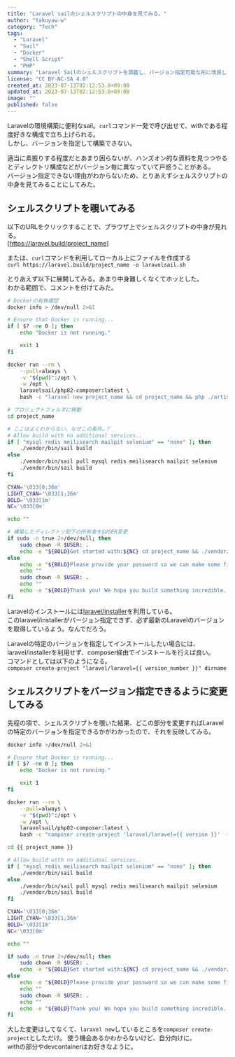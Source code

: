 ```yaml
---
title: "Laravel sailのシェルスクリプトの中身を見てみる。"
author: "takuyaw-w"
category: "Tech"
tags:
  - "Laravel"
  - "Sail"
  - "Docker"
  - "Shell Script"
  - "PHP"
summary: "Laravel Sailのシェルスクリプトを調査し、バージョン指定可能な形に改良した記録。"
license: "CC BY-NC-SA 4.0"
created_at: 2023-07-13T02:12:53.0+09:00
updated_at: 2023-07-13T02:12:53.0+09:00
image: ""
published: false
---
```


Laravelの環境構築に便利なsail。`curl`コマンド一発で呼び出せて、withである程度好きな構成で立ち上げられる。  
しかし、バージョンを指定して構築できない。

適当に素振りする程度だとあまり困らないが、ハンズオン的な資料を見つつやるとディレクトリ構成などがバージョン毎に異なっていて戸惑うことがある。  
バージョン指定できない理由がわからないため、とりあえずシェルスクリプトの中身を見てみることにしてみた。

## シェルスクリプトを覗いてみる

以下のURLをクリックすることで、ブラウザ上でシェルスクリプトの中身が見れる。  
[https://laravel.build/project_name]

または、`curl`コマンドを利用してローカル上にファイルを作成する  
`curl https://laravel.build/project_name -o laravelsail.sh`

とりあえず以下に展開してみる。あまり中身難しくなくてホッとした。  
わかる範囲で、コメントを付けてみた。

```sh
# Dockerの有無確認
docker info > /dev/null 2>&1

# Ensure that Docker is running...
if [ $? -ne 0 ]; then
    echo "Docker is not running."

    exit 1
fi

docker run --rm \
    --pull=always \
    -v "$(pwd)":/opt \
    -w /opt \
    laravelsail/php82-composer:latest \
    bash -c "laravel new project_name && cd project_name && php ./artisan sail:install --with=mysql,redis,meilisearch,mailpit,selenium " # laravel/installerを利用してLaravelを構築して、sailをインストールしている

# プロジェクトフォルダに移動
cd project_name

# ここはよくわからない。なぜこの条件…？
# Allow build with no additional services..
if [ "mysql redis meilisearch mailpit selenium" == "none" ]; then
    ./vendor/bin/sail build
else
    ./vendor/bin/sail pull mysql redis meilisearch mailpit selenium
    ./vendor/bin/sail build
fi

CYAN='\033[0;36m'
LIGHT_CYAN='\033[1;36m'
BOLD='\033[1m'
NC='\033[0m'

echo ""

# 構築したディレクトリ配下の所有者を$USER変更
if sudo -n true 2>/dev/null; then
    sudo chown -R $USER: .
    echo -e "${BOLD}Get started with:${NC} cd project_name && ./vendor/bin/sail up"
else
    echo -e "${BOLD}Please provide your password so we can make some final adjustments to your application's permissions.${NC}"
    echo ""
    sudo chown -R $USER: .
    echo ""
    echo -e "${BOLD}Thank you! We hope you build something incredible. Dive in with:${NC} cd project_name && ./vendor/bin/sail up"
fi
```

Laravelのインストールには[laravel/installer](https://github.com/laravel/installer)を利用している。  
このlaravel/installerがバージョン指定できず、必ず最新のLaravelのバージョンを取得しているよう。なんでだろう。

Laravelの特定のバージョンを指定してインストールしたい場合には、laravel/installerを利用せず、composer経由でインストールを行えば良い。  
コマンドとしては以下のようになる。  
`composer create-project "laravel/laravel={{ version_number }}" dirname`

## シェルスクリプトをバージョン指定できるように変更してみる

先程の項で、シェルスクリプトを覗いた結果、どこの部分を変更すればLaravelの特定のバージョンを指定できるかがわかったので、それを反映してみる。

```sh
docker info >/dev/null 2>&1

# Ensure that Docker is running...
if [ $? -ne 0 ]; then
    echo "Docker is not running."

    exit 1
fi

docker run --rm \
    --pull=always \
    -v "$(pwd)":/opt \
    -w /opt \
    laravelsail/php82-composer:latest \
    bash -c "composer create-project 'laravel/laravel={{ version }}'  {{ project_name }} && cd {{ project_name }} && php ./artisan sail:install --with=mysql,redis,meilisearch,mailpit,selenium "

cd {{ project_name }}

# Allow build with no additional services..
if [ "mysql redis meilisearch mailpit selenium" == "none" ]; then
    ./vendor/bin/sail build
else
    ./vendor/bin/sail pull mysql redis meilisearch mailpit selenium
    ./vendor/bin/sail build
fi

CYAN='\033[0;36m'
LIGHT_CYAN='\033[1;36m'
BOLD='\033[1m'
NC='\033[0m'

echo ""

if sudo -n true 2>/dev/null; then
    sudo chown -R $USER: .
    echo -e "${BOLD}Get started with:${NC} cd project_name && ./vendor/bin/sail up"
else
    echo -e "${BOLD}Please provide your password so we can make some final adjustments to your application's permissions.${NC}"
    echo ""
    sudo chown -R $USER: .
    echo ""
    echo -e "${BOLD}Thank you! We hope you build something incredible. Dive in with:${NC} cd project_name && ./vendor/bin/sail up"
fi
```

大した変更はしてなくて、`laravel new`しているところを`composer create-project`としただけ。
使う機会あるかわからないけど、自分向けに。  
withの部分やdevcontainerはお好きなように。
